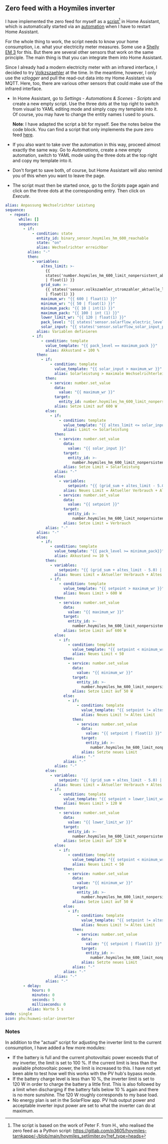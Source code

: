 ## Zero feed with a Hoymiles inverter
I have implemented the zero feed for myself as a [script](script.yaml)[^1] in Home Assistant, which is automatically started via an [automation](automation.yaml) when I have to restart Home Assistant.

For the whole thing to work, the script needs to know your home consumption, i.e. what your electricity meter measures. Some use a [Shelly EM 3](https://www.shelly.com/de/products/shop/shelly-3em-1) for this. But there are several other sensors that work on the same principle. The main thing is that you can integrate them into Home Assistant.

Since I already had a modern electricity meter with an infrared interface, I decided to try [Volkzszaehler](https://wiki.volkszaehler.org/) at the time. In the meantime, however, I only use the _vzlogger_ and pull the read-out data into my Home Assistant via  MQTT. Here, too, there are various other sensors that could make use of the infrared interface.
+ In Home Assistant, go to _Settings_ - _Automations & Scenes_ - _Scripts_ and create a new empty script. Use the three dots at the top right to switch from visual to YAML editing mode and simply copy my template into it. Of course, you may have to change the entity names I used to yours.
  
  **Note**: I have adapted the script a bit for myself. See the notes below the code block. You can find a script that only implements the pure zero feed [here](script_nulleinspeisung.yaml).
+ If you also want to take over the automation in this way, proceed almost exactly the same way. Go to _Automations_, create a new empty automation, switch to YAML mode using the three dots at the top right and copy my template into it.
+ Don't forget to save both, of course, but Home Assistant will also remind you of this when you want to leave the page.
+ The script must then be started once, go to the _Scripts_ page again and click on the three dots at the corresponding entry. Then click on _Execute_.
```yaml
alias: Anpassung Wechselrichter Leistung
sequence:
  - repeat:
      while: []
      sequence:
        - if:
            - condition: state
              entity_id: binary_sensor.hoymiles_hm_600_reachable
              state: "on"
              alias: Wechselrichter erreichbar
          alias: "-"
          then:
            - variables:
                altes_limit: >-
                  {{
                  states('number.hoymiles_hm_600_limit_nonpersistent_absolute')
                  | float(1) }}
                grid_sum: >-
                  {{ states('sensor.volkszaehler_stromzahler_aktuelle_leistung')
                  | float(1) }}
                maximum_wr: "{{ 600 | float(1) }}"
                minimum_wr: "{{ 50 | float(1) }}"
                minimum_pack: "{{ 10 | int(1) }}"
                maximum_pack: "{{ 100 | int (1) }}"
                lower_limit_wr: "{{ 120 | float(1) }}"
                pack_level: "{{ states('sensor.solarflow_electric_level') | int(1) }}"
                solar_input: "{{ states('sensor.solarflow_solar_input_power') | float(1) }}"
              alias: Variablen definieren
            - if:
                - condition: template
                  value_template: "{{ pack_level == maximum_pack }}"
                  alias: Akkustand = 100 %
              then:
                - if:
                    - condition: template
                      value_template: "{{ solar_input > maximum_wr }}"
                      alias: Solarleistung > maximale Wechselrichterleistung
                  then:
                    - service: number.set_value
                      data:
                        value: "{{ maximum_wr }}"
                      target:
                        entity_id: number.hoymiles_hm_600_limit_nonpersistent_absolute
                      alias: Setze Limit auf 600 W
                  else:
                    - if:
                        - condition: template
                          value_template: "{{ altes_limit <= solar_input }}"
                          alias: Limit <= Solarleistung
                      then:
                        - service: number.set_value
                          data:
                            value: "{{ solar_input }}"
                          target:
                            entity_id: >-
                              number.hoymiles_hm_600_limit_nonpersistent_absolute
                          alias: Setze Limit = Solarleistung
                      alias: "-"
                      else:
                        - variables:
                            setpoint: "{{ (grid_sum + altes_limit - 5.0) | float(1) }}"
                          alias: Neues Limit = Aktueller Verbrauch + Altes Limit - 5
                        - service: number.set_value
                          data:
                            value: "{{ setpoint }}"
                          target:
                            entity_id: >-
                              number.hoymiles_hm_600_limit_nonpersistent_absolute
                          alias: Setze Limit = Verbrauch
                  alias: "-"
              alias: "-"
              else:
                - if:
                    - condition: template
                      value_template: "{{ pack_level >= minimum_pack}}"
                      alias: Akkustand >= 10 %
                  then:
                    - variables:
                        setpoint: "{{ (grid_sum + altes_limit - 5.0) | float(1) }}"
                      alias: Neues Limit = Aktueller Verbrauch + Altes Limit - 5
                    - if:
                        - condition: template
                          value_template: "{{ setpoint > maximum_wr }}"
                          alias: Neues Limit > 600 W
                      then:
                        - service: number.set_value
                          data:
                            value: "{{ maximum_wr }}"
                          target:
                            entity_id: >-
                              number.hoymiles_hm_600_limit_nonpersistent_absolute
                          alias: Setze Limit auf 600 W
                      else:
                        - if:
                            - condition: template
                              value_template: "{{ setpoint < minimum_wr }}"
                              alias: Neues Limit < 50
                          then:
                            - service: number.set_value
                              data:
                                value: "{{ minimum_wr }}"
                              target:
                                entity_id: >-
                                  number.hoymiles_hm_600_limit_nonpersistent_absolute
                              alias: Setze Limit auf 50 W
                          else:
                            - if:
                                - condition: template
                                  value_template: "{{ setpoint != altes_limit }}"
                                  alias: Neues Limit != Altes Limit
                              then:
                                - service: number.set_value
                                  data:
                                    value: "{{ setpoint | float(1) }}"
                                  target:
                                    entity_id: >-
                                      number.hoymiles_hm_600_limit_nonpersistent_absolute
                                  alias: Setzte neues Limit
                              alias: "-"
                          alias: "-"
                      alias: "-"
                  else:
                    - variables:
                        setpoint: "{{ (grid_sum + altes_limit - 5.0) | float(1) }}"
                      alias: Neues Limit = Aktueller Verbrauch + Altes Limit - 5
                    - if:
                        - condition: template
                          value_template: "{{ setpoint > lower_limit_wr }}"
                          alias: Neues Limit > 120 W
                      then:
                        - service: number.set_value
                          data:
                            value: "{{ lower_limit_wr }}"
                          target:
                            entity_id: >-
                              number.hoymiles_hm_600_limit_nonpersistent_absolute
                          alias: Setze Limit auf 120 W
                      else:
                        - if:
                            - condition: template
                              value_template: "{{ setpoint < minimum_wr }}"
                              alias: Neues Limit < 50
                          then:
                            - service: number.set_value
                              data:
                                value: "{{ minimum_wr }}"
                              target:
                                entity_id: >-
                                  number.hoymiles_hm_600_limit_nonpersistent_absolute
                              alias: Setze Limit auf 50 W
                          else:
                            - if:
                                - condition: template
                                  value_template: "{{ setpoint != altes_limit }}"
                                  alias: Neues Limit != Altes Limit
                              then:
                                - service: number.set_value
                                  data:
                                    value: "{{ setpoint | float(1) }}"
                                  target:
                                    entity_id: >-
                                      number.hoymiles_hm_600_limit_nonpersistent_absolute
                                  alias: Setzte neues Limit
                              alias: "-"
                          alias: "-"
                      alias: "-"
                  alias: "-"
        - delay:
            hours: 0
            minutes: 0
            seconds: 5
            milliseconds: 0
          alias: Warte 5 s
mode: single
icon: phu:huawei-solar-inverter
```
### Notes
In addition to the "actual" script for adjusting the inverter limit to the current consumption, I have added a few more modules:
+ If the battery is full and the current photovoltaic power exceeds that of my inverter, the limit is set to 100 %. If the current limit is less than the available photovoltaic power, the limit is increased to this. I have not yet been able to test how well this works with the PV hub's bypass mode.
+ If the battery charge level is less than 10 %, the inverter limit is set to 120 W in order to charge the battery a little first. This is also followed by a limit when discharging if the battery falls below 10 % again and there is no more sunshine. The 120 W roughly corresponds to my base load.
+ No energy plan is set in the SolarFlow app. PV hub output power and acceptable inverter input power are set to what the inverter can do at maximum.
[^1]: The script is based on the work of Peter F. from H., who realised the zero feed as a Python script: https://gitlab.com/p3605/hoymiles-tarnkappe/-/blob/main/hoymiles_setlimiter.py?ref_type=heads
